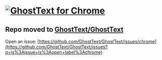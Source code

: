 # [![GhostText for Chrome](https://raw.githubusercontent.com/GhostText/GhostText/master/promo/gt_banner-for-chrome.png)](https://github.com/GhostText/GhostText)

## Repo moved to [GhostText/GhostText](https://github.com/GhostText/GhostText)

Open an issue: [https://github.com/GhostText/GhostText/issues/chrome](https://github.com/GhostText/GhostText/issues?q=is%3Aissue+is%3Aopen+label%3Achrome)
